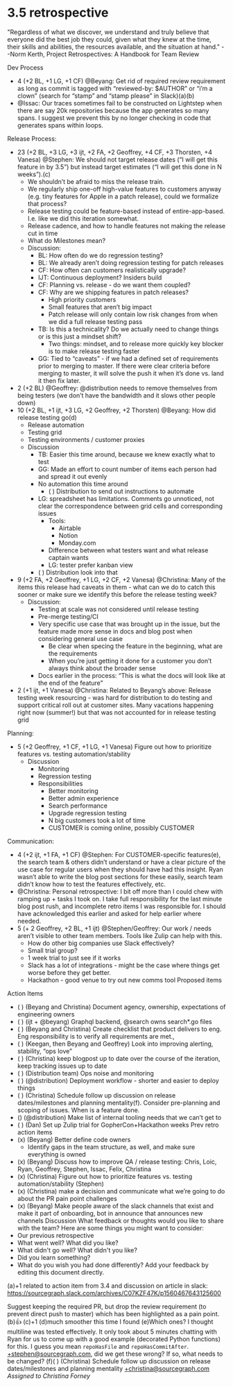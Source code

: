 # 3.5 retrospective

"Regardless of what we discover, we understand and truly believe that everyone did the best job they could, given what they knew at the time, their skills and abilities, the resources available, and the situation at hand."
--Norm Kerth, Project Retrospectives: A Handbook for Team Review


Dev Process
* 4 (+2 BL, +1 LG, +1 CF) @Beyang: Get rid of required review requirement as long as commit is tagged with “reviewed-by: $AUTHOR” or “i’m a clown” (search for “stamp” and “stamp please” in Slack)(a)(b)
* @Issac: Our traces sometimes fail to be constructed on Lightstep when there are say 20k repositories because the app generates so many spans. I suggest we prevent this by no longer checking in code that generates spans within loops.


Release Process: 
* 23 (+2 BL, +3 LG, +3 ijt, +2 FA, +2 Geoffrey, +4 CF, +3 Thorsten, +4 Vanesa) @Stephen: We should not target release dates (“I will get this feature in by 3.5”) but instead target estimates (“I will get this done in N weeks”).(c)
   * We shouldn’t be afraid to miss the release train.
   * We regularly ship one-off high-value features to customers anyway (e.g. tiny features for Apple in a patch release), could we formalize that process?
   * Release testing could be feature-based instead of entire-app-based. I.e. like we did this iteration somewhat.
   * Release cadence, and how to handle features not making the release cut in time
   * What do Milestones mean?
   * Discussion:
      * BL: How often do we do regression testing?
      * BL: We already aren’t doing regression testing for patch releases
      * CF: How often can customers realistically upgrade?
      * IJT: Continuous deployment? Insiders build
      * CF: Planning vs. release - do we want them coupled?
      * CF: Why are we shipping features in patch releases?
         * High priority customers
         * Small features that aren’t big impact
         * Patch release will only contain low risk changes from when we did a full release testing pass
      * TB: Is this a technicality? Do we actually need to change things or is this just a mindset shift? 
         * Two things: mindset, and to release more quickly key blocker is to make release testing faster
      * GG: Tied to “caveats” - if we had a defined set of requirements prior to merging to master. If there were clear criteria before merging to master, it will solve the push it when it’s done vs. land it then fix later.
* 2 (+2 BL) @Geoffrey: @distribution needs to remove themselves from being testers (we don’t have the bandwidth and it slows other people down)
* 10 (+2 BL, +1 ijt, +3 LG, +2 Geoffrey, +2 Thorsten) @Beyang: How did release testing go(d)
   * Release automation
   * Testing grid
   * Testing environments / customer proxies
   * Discussion
      * TB: Easier this time around, because we knew exactly what to test
      * GG: Made an effort to count number of items each person had and spread it out evenly
      * No automation this time around
         * ( ) Distribution to send out instructions to automate
      * LG: spreadsheet has limitations. Comments go unnoticed, not clear the correspondence between grid cells and corresponding issues
         * Tools:
            * Airtable
            * Notion
            * Monday.com
         * Difference between what testers want and what release captain wants
         * LG: tester prefer kanban view
      * ( ) Distribution look into that
* 9 (+2 FA, +2 Geoffrey, +1 LG, +2 CF, +2 Vanesa) @Christina: Many of the items this release had caveats in them - what can we do to catch this sooner or make sure we identify this before the release testing week?
   * Discussion:
      * Testing at scale was not considered until release testing
      * Pre-merge testing/CI
      * Very specific use case that was brought up in the issue, but the feature made more sense in docs and blog post when considering general use case
         * Be clear when specing the feature in the beginning, what are the requirements
         * When you’re just getting it done for a customer you don’t always think about the broader sense
      * Docs earlier in the process: “This is what the docs will look like at the end of the feature”
* 2 (+1 ijt, +1 Vanesa) @Christina: Related to Beyang’s above: Release testing week resourcing - was hard for distribution to do testing and support critical roll out at customer sites. Many vacations happening right now (summer!) but that was not accounted for in release testing grid


Planning:
* 5 (+2 Geoffrey, +1 CF, +1 LG, +1 Vanesa) Figure out how to prioritize features vs. testing automation/stability
   * Discussion
      * Monitoring
      * Regression testing
      * Responsibilities
         * Better monitoring
         * Better admin experience
         * Search performance
         * Upgrade regression testing
         * N big customers took a lot of time
         * CUSTOMER is coming online, possibly CUSTOMER


Communication:
* 4 (+2 ijt, +1 FA, +1 CF) @Stephen: For CUSTOMER-specific features(e), the search team & others didn’t understand or have a clear picture of the use case for regular users when they should have had this insight. Ryan wasn’t able to write the blog post sections for these easily, search team didn’t know how to test the features effectively, etc.
* @Christina: Personal retrospective: I bit off more than I could chew with ramping up + tasks I took on. I take full responsibility for the last minute blog post rush, and incomplete retro items I was responsible for. I should have acknowledged this earlier and asked for help earlier where needed.
* 5 (+ 2 Geoffrey, +2 BL, +1 ijt) @Stephen/Geoffrey: Our work / needs aren’t visible to other team members. Tools like Zulip can help with this. 
   * How do other big companies use Slack effectively?
   * Small trial group?
   * 1 week trial to just see if it works
   * Slack has a lot of integrations - might be the case where things get worse before they get better.
   * Hackathon - good venue to try out new comms tool
Proposed items


Action Items
* ( ) (Beyang and Christina) Document agency, ownership, expectations of engineering owners
* ( ) (ijt + @beyang) Graphql backend, @search owns search*.go files
* ( ) (Beyang and Christina) Create checklist that product delivers to eng. Eng responsibility is to verify all requirements are met., 
* ( ) (Keegan, then Beyang and Geoffrey) Look into improving alerting, stability, “ops love”
* ( ) (Christina) keep blogpost up to date over the course of the iteration, keep tracking issues up to date
* ( ) (Distribution team) Ops noise and monitoring
* ( ) (@distribution) Deployment workflow - shorter and easier to deploy things
* ( ) (Christina) Schedule follow up discussion on release dates/milestones and planning mentality(f). Consider pre-planning and scoping of issues. When is a feature done.
* () (@distribution) Make list of internal tooling needs that we can’t get to
* ( ) (Dan) Set up Zulip trial for GopherCon+Hackathon weeks
Prev retro action items
* (x) (Beyang) Better define code owners
   * Identify gaps in the team structure, as well, and make sure everything is owned
* (x) (Beyang) Discuss how to improve QA / release testing: Chris, Loic, Ryan, Geoffrey, Stephen, Issac, Felix, Christina
* (x) (Christina) Figure out how to prioritize features vs. testing automation/stability (Stephen)
* (x) (Christina) make a decision and communicate what we’re going to do about the PR pain point challenges
* (x) (Beyang) Make people aware of the slack channels that exist and make it part of onboarding, bot in announce that announces new channels
Discussion
What feedback or thoughts would you like to share with the team? Here are some things you might want to consider:
* Our previous retrospective
* What went well? What did you like?
* What didn't go well? What didn't you like?
* Did you learn something?
* What do you wish you had done differently?
Add your feedback by editing this document directly.


(a)+1 related to action item from 3.4 and discussion on article in slack: https://sourcegraph.slack.com/archives/C07KZF47K/p1560467643125600


Suggest keeping the required PR, but drop the review requirement (to prevent direct push to master) which has been highlighted as a pain point.
(b):+1:
(c)+1
(d)much smoother this time I found
(e)Which ones? I thought multiline was tested effectively. It only took about 5 minutes chatting with Ryan for us to come up with a good example (decorated Python functions) for this. I guess you mean `repoHasFile` and `repoHasCommitAfter`. +stephen@sourcegraph.com, did we get these wrong? If so, what needs to be changed?
(f)( ) (Christina) Schedule follow up discussion on release dates/milestones and planning mentality +christina@sourcegraph.com
_Assigned to Christina Forney_